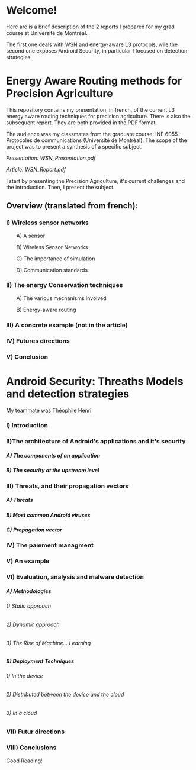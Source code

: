 # Welcome!

Here are is a brief description of the 2 reports I prepared for my grad course at Université de Montréal.

The first one deals with WSN and energy-aware L3 protocols, wile the second one exposes Android Security, in particular I focused on detection strategies.

# Energy Aware Routing methods for Precision Agriculture

This repository contains my presentation, in french, of the current L3 energy aware routing techniques for precision agriculture. There is also the subsequent report.
They are both provided in the PDF format.

The audience was my classmates from the graduate course: INF 6055 - Protocoles de communications (Université de Montréal).
The scope of the project was to present a synthesis of a specific subject.

*Presentation: WSN_Presentation.pdf*

*Article: WSN_Report.pdf*

I start by presenting the Precision Agriculture, it's current challenges and the introduction. Then, I present the subject.

## Overview (translated from french):

### I) Wireless sensor networks


&nbsp;&nbsp;&nbsp;&nbsp;&nbsp;&nbsp; A) A sensor
  
&nbsp;&nbsp;&nbsp;&nbsp;&nbsp;&nbsp; B) Wireless Sensor Networks
  
  
&nbsp;&nbsp;&nbsp;&nbsp;&nbsp;&nbsp; C) The importance of simulation 
  
  
&nbsp;&nbsp;&nbsp;&nbsp;&nbsp;&nbsp; D) Communication standards

### II) The energy Conservation techniques


&nbsp;&nbsp;&nbsp;&nbsp;&nbsp;&nbsp;  A) The various mechanisms involved
  
  
&nbsp;&nbsp;&nbsp;&nbsp;&nbsp;&nbsp;  B) Energy-aware routing
  
  
### III) A concrete example (not in the article)
### IV) Futures directions
### V) Conclusion


# Android Security: Threaths Models and detection strategies

My teammate was Théophile Henri

### I) Introduction
### II)The architecture of Android's applications and it's security
##### A) The components of an application
##### B) The security at the upstream level 
### III) Threats, and their propagation vectors
##### A) Threats
##### B) Most common Android viruses 
##### C) Propagation vector
### IV) The paiement managment
### V) An example
### VI) Evaluation, analysis and malware detection
##### A) Methodologies
###### 1) Static approach
###### 2) Dynamic approach
###### 3) The Rise of Machine... Learning
##### B) Deployment Techniques
###### 1) In the device
###### 2) Distributed between the device and the cloud
###### 3) In a cloud
### VII) Futur directions
### VIII) Conclusions


Good Reading!
